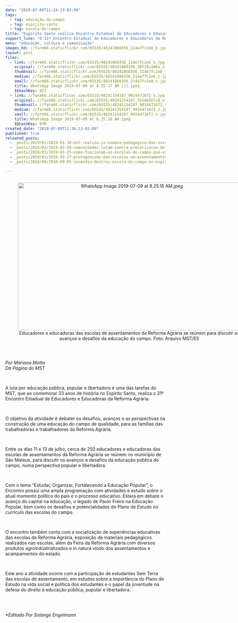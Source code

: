 ```yaml
---
date: "2019-07-09T11:24:23-03:00"
tags:
  - tag: educação-do-campo
  - tag: espirito-santo
  - tag: escola-do-campo
title: "Espirito Santo realiza Encontro Estadual de Educadores e Educadoras da Reforma Agrária\n\n"
support_line: "O 31º Encontro Estadual de Educadores e Educadoras da Reforma Agrária do MST no ES, discute a luta por educação pública, popular e libertadora "
menu: "educação, cultura e comunicação"
images_hd: //farm66.staticflickr.com/65535/48241060356_214e7fc2e8_b.jpg
layout: post
files:
  - link: //farm66.staticflickr.com/65535/48241060356_214e7fc2e8_b.jpg
    original: //farm66.staticflickr.com/65535/48241060356_36f29ca86a_o.jpg
    thumbnail: //farm66.staticflickr.com/65535/48241060356_214e7fc2e8_t.jpg
    medium: //farm66.staticflickr.com/65535/48241060356_214e7fc2e8_z.jpg
    small: //farm66.staticflickr.com/65535/48241060356_214e7fc2e8_n.jpg
    title: WhatsApp Image 2019-07-09 at 8.25.17 AM (1).jpeg
    $$hashKey: 07J
  - link: //farm66.staticflickr.com/65535/48241154187_99144716f2_b.jpg
    original: //farm66.staticflickr.com/65535/48241154187_7e166567c8_o.jpg
    thumbnail: //farm66.staticflickr.com/65535/48241154187_99144716f2_t.jpg
    medium: //farm66.staticflickr.com/65535/48241154187_99144716f2_z.jpg
    small: //farm66.staticflickr.com/65535/48241154187_99144716f2_n.jpg
    title: WhatsApp Image 2019-07-09 at 8.25.18 AM.jpeg
    $$hashKey: 07M
created_date: "2019-07-09T11:36:13-03:00"
published: true
releated_posts:
  - _posts/2019/01/2019-01-30-mst-realiza-ix-semana-pedagogica-das-escolas-do-campo-no-ce.md
  - _posts/2019/03/2019-03-20-comunidades-lutam-contra-precarizacao-de-escolas-em-assentamentos-do-rs.md
  - _posts/2019/03/2019-03-25-como-funcionam-as-escolas-do-campo-que-estao-na-mira-do-governo-bolsonaro.md
  - _posts/2019/03/2019-03-27-protagonismo-das-escolas-em-assentamentos-quebra-preconceitos-sobre-ensino-no-campo.md
  - _posts/2018/09/2018-09-05-incendio-destroi-escola-do-campo-no-espirito-santo.md

---
```

<div style="text-align:center">
<figure class="image" style="display:inline-block"><img alt="WhatsApp Image 2019-07-09 at 8.25.18 AM.jpeg" height="463" src="//farm66.staticflickr.com/65535/48241154187_99144716f2_b.jpg" width="700" />
<figcaption>Educadores e educadoras das escolas de assentamentos da Reforma Agr&aacute;ria se re&uacute;nem para discutir os avan&ccedil;os e desafios da educa&ccedil;&atilde;o do campo. Foto: Arquivo MST/ES</figcaption>
</figure>
</div>

<p>&nbsp;</p>

<p><em>Por Mariana Motta<br />
Da P&aacute;gina do MST</em></p>

<p>&nbsp;</p>

<p>A luta por educa&ccedil;&atilde;o p&uacute;blica, popular e libertadora &eacute; uma das tarefas do MST, que ao comemorar 33 anos de hist&oacute;ria no Esp&iacute;rito Santo, realiza o 31&ordm; Encontro Estadual de Educadores e Educadoras da Reforma Agr&aacute;ria.</p>

<p>&nbsp;</p>

<p>O objetivo da atividade &eacute; debater os desafios, avan&ccedil;os e as perspectivas na constru&ccedil;&atilde;o de uma educa&ccedil;&atilde;o do campo de qualidade, para as fam&iacute;lias das trabalhadoras e trabalhadores da Reforma Agr&aacute;ria.</p>

<p>&nbsp;</p>

<p>Entre os dias 11 e 13 de julho, cerca de 250 educadores e educadoras das escolas de assentamentos da Reforma Agr&aacute;ria se re&uacute;nem no munic&iacute;pio de S&atilde;o Mateus, para discutir os avan&ccedil;os e desafios da educa&ccedil;&atilde;o p&uacute;blica do campo, numa perspectiva popular e libertadora.</p>

<p>&nbsp;</p>

<p>Com o tema &ldquo;Estudar, Organizar, Fortalecendo a Educa&ccedil;&atilde;o Popular&rdquo;, o Encontro possui uma ampla programa&ccedil;&atilde;o com atividades e estudo sobre o atual momento pol&iacute;tico do pa&iacute;s e o processo educativo. Estar&aacute; em debate o avan&ccedil;o do capital na educa&ccedil;&atilde;o, o legado de Paulo Freire na Educa&ccedil;&atilde;o Popular, bem como os desafios e potencialidades do Plano de Estudo no curr&iacute;culo das escolas do campo.&nbsp;</p>

<p>&nbsp;</p>

<p>O encontro tamb&eacute;m conta com a socializa&ccedil;&atilde;o de experi&ecirc;ncias educativas das escolas da Reforma Agr&aacute;ria, exposi&ccedil;&atilde;o de materiais pedag&oacute;gicos realizados nas escolas, al&eacute;m da Feira da Reforma Agr&aacute;ria com diversos produtos agroind&uacute;strializados e in natura vindo dos assentamentos e acampamentos do estado.</p>

<p>&nbsp;</p>

<p>Este ano a atividade ocorre com a participa&ccedil;&atilde;o de estudantes Sem Terra das escolas de assentamento, em estudos sobre a import&acirc;ncia do Plano de Estudo na vida social e pol&iacute;tica dos estudantes e o papel da juventude na defesa do direito &agrave; educa&ccedil;&atilde;o p&uacute;blica, popular e libertadora.&nbsp;</p>

<p><br />
&nbsp;</p>

<p><em>*Editado Por Solange Engelmann</em></p>
